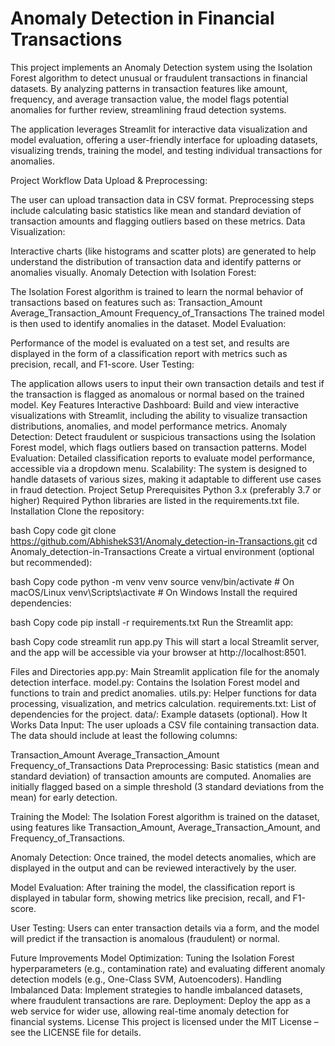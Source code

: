 # Anomaly Detection in Financial Transactions
This project implements an Anomaly Detection system using the Isolation Forest algorithm to detect unusual or fraudulent transactions in financial datasets. By analyzing patterns in transaction features like amount, frequency, and average transaction value, the model flags potential anomalies for further review, streamlining fraud detection systems.

The application leverages Streamlit for interactive data visualization and model evaluation, offering a user-friendly interface for uploading datasets, visualizing trends, training the model, and testing individual transactions for anomalies.

Project Workflow
Data Upload & Preprocessing:

The user can upload transaction data in CSV format.
Preprocessing steps include calculating basic statistics like mean and standard deviation of transaction amounts and flagging outliers based on these metrics.
Data Visualization:

Interactive charts (like histograms and scatter plots) are generated to help understand the distribution of transaction data and identify patterns or anomalies visually.
Anomaly Detection with Isolation Forest:

The Isolation Forest algorithm is trained to learn the normal behavior of transactions based on features such as:
Transaction_Amount
Average_Transaction_Amount
Frequency_of_Transactions
The trained model is then used to identify anomalies in the dataset.
Model Evaluation:

Performance of the model is evaluated on a test set, and results are displayed in the form of a classification report with metrics such as precision, recall, and F1-score.
User Testing:

The application allows users to input their own transaction details and test if the transaction is flagged as anomalous or normal based on the trained model.
Key Features
Interactive Dashboard: Build and view interactive visualizations with Streamlit, including the ability to visualize transaction distributions, anomalies, and model performance metrics.
Anomaly Detection: Detect fraudulent or suspicious transactions using the Isolation Forest model, which flags outliers based on transaction patterns.
Model Evaluation: Detailed classification reports to evaluate model performance, accessible via a dropdown menu.
Scalability: The system is designed to handle datasets of various sizes, making it adaptable to different use cases in fraud detection.
Project Setup
Prerequisites
Python 3.x (preferably 3.7 or higher)
Required Python libraries are listed in the requirements.txt file.
Installation
Clone the repository:

bash
Copy code
git clone https://github.com/AbhishekS31/Anomaly_detection-in-Transactions.git
cd Anomaly_detection-in-Transactions
Create a virtual environment (optional but recommended):

bash
Copy code
python -m venv venv
source venv/bin/activate   # On macOS/Linux
venv\Scripts\activate      # On Windows
Install the required dependencies:

bash
Copy code
pip install -r requirements.txt
Run the Streamlit app:

bash
Copy code
streamlit run app.py
This will start a local Streamlit server, and the app will be accessible via your browser at http://localhost:8501.

Files and Directories
app.py: Main Streamlit application file for the anomaly detection interface.
model.py: Contains the Isolation Forest model and functions to train and predict anomalies.
utils.py: Helper functions for data processing, visualization, and metrics calculation.
requirements.txt: List of dependencies for the project.
data/: Example datasets (optional).
How It Works
Data Input: The user uploads a CSV file containing transaction data. The data should include at least the following columns:

Transaction_Amount
Average_Transaction_Amount
Frequency_of_Transactions
Data Preprocessing: Basic statistics (mean and standard deviation) of transaction amounts are computed. Anomalies are initially flagged based on a simple threshold (3 standard deviations from the mean) for early detection.

Training the Model: The Isolation Forest algorithm is trained on the dataset, using features like Transaction_Amount, Average_Transaction_Amount, and Frequency_of_Transactions.

Anomaly Detection: Once trained, the model detects anomalies, which are displayed in the output and can be reviewed interactively by the user.

Model Evaluation: After training the model, the classification report is displayed in tabular form, showing metrics like precision, recall, and F1-score.

User Testing: Users can enter transaction details via a form, and the model will predict if the transaction is anomalous (fraudulent) or normal.

Future Improvements
Model Optimization: Tuning the Isolation Forest hyperparameters (e.g., contamination rate) and evaluating different anomaly detection models (e.g., One-Class SVM, Autoencoders).
Handling Imbalanced Data: Implement strategies to handle imbalanced datasets, where fraudulent transactions are rare.
Deployment: Deploy the app as a web service for wider use, allowing real-time anomaly detection for financial systems.
License
This project is licensed under the MIT License – see the LICENSE file for details.